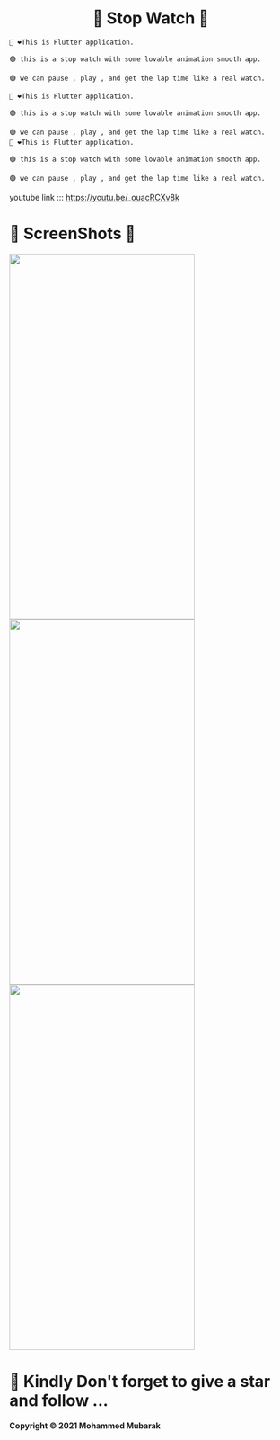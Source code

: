 <h1 align="center">🦾 Stop Watch 👀</h1>  

```
👋 ❤️This is Flutter application.

🟢 this is a stop watch with some lovable animation smooth app. 

🟢 we can pause , play , and get the lap time like a real watch.

👋 ❤️This is Flutter application.

🟢 this is a stop watch with some lovable animation smooth app. 

🟢 we can pause , play , and get the lap time like a real watch.
👋 ❤️This is Flutter application.

🟢 this is a stop watch with some lovable animation smooth app. 

🟢 we can pause , play , and get the lap time like a real watch.

```

youtube link ::: https://youtu.be/_ouacRCXv8k

##

# 🤳 ScreenShots 👀 

<img src="https://user-images.githubusercontent.com/44917891/107753438-1311bd00-6d46-11eb-9ba2-95580441f379.jpg" width="330" height="650">  <img src="https://user-images.githubusercontent.com/44917891/107753442-14db8080-6d46-11eb-929f-4dcc4a0184c3.jpg" width="330" height="650"> <img src="https://user-images.githubusercontent.com/44917891/107753443-15741700-6d46-11eb-896b-03b2543e218e.jpg" width="330" height="650">  

##
 # 🔴 Kindly Don't forget to give a star and follow ...

<b>Copyright © 2021 Mohammed Mubarak</b>
